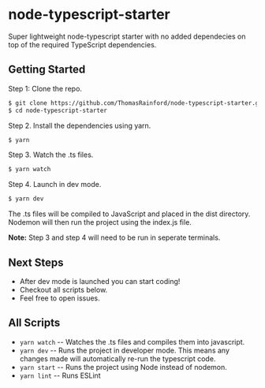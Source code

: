 # node-typescript-starter

Super lightweight node-typescript starter with no added dependecies on top of the required TypeScript dependencies.

## Getting Started

Step 1: Clone the repo.

```bash
$ git clone https://github.com/ThomasRainford/node-typescript-starter.git
$ cd node-typescript-starter
```

Step 2. Install the dependencies using yarn.

```bash
$ yarn
```

Step 3. Watch the .ts files.

```bash
$ yarn watch
```

Step 4. Launch in dev mode.

```bash
$ yarn dev
```

The .ts files will be compiled to JavaScript and placed in the dist directory. Nodemon will then run the project using the index.js file.

**Note:** Step 3 and step 4 will need to be run in seperate terminals.

## Next Steps

-  After dev mode is launched you can start coding!
-  Checkout all scripts below.
-  Feel free to open issues.

## All Scripts

-  `yarn watch` -- Watches the .ts files and compiles them into javascript.
-  `yarn dev` -- Runs the project in developer mode. This means any changes made will automatically re-run the typescript code.
-  `yarn start` -- Runs the project using Node instead of nodemon.
-  `yarn lint` -- Runs ESLint
